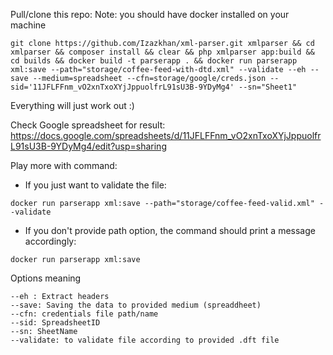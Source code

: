 Pull/clone this repo:
Note: you should have docker installed on your machine


    git clone https://github.com/Izazkhan/xml-parser.git xmlparser && cd xmlparser && composer install && clear && php xmlparser app:build && cd builds && docker build -t parserapp . && docker run parserapp xml:save --path="storage/coffee-feed-with-dtd.xml" --validate --eh --save --medium=spreadsheet --cfn=storage/google/creds.json --sid='11JFLFFnm_vO2xnTxoXYjJppuolfrL91sU3B-9YDyMg4' --sn="Sheet1"


Everything will just work out :)

Check Google spreadsheet for result:
https://docs.google.com/spreadsheets/d/11JFLFFnm_vO2xnTxoXYjJppuolfrL91sU3B-9YDyMg4/edit?usp=sharing


Play more with command:
- If you just want to validate the file:
```
docker run parserapp xml:save --path="storage/coffee-feed-valid.xml" --validate
```

- If you don't provide path option, the command should print a message accordingly:

 ```
 docker run parserapp xml:save
 ```
 
 Options meaning
 ```
 --eh : Extract headers
 --save: Saving the data to provided medium (spreaddheet)
 --cfn: credentials file path/name
 --sid: SpreadsheetID
 --sn: SheetName
 --validate: to validate file according to provided .dft file
 ```
